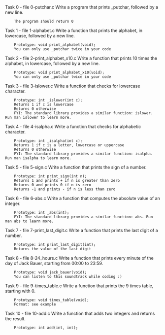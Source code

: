 Task 0 - file 0-putchar.c
	Write a program that prints _putchar, followed by a new line.

		The program should return 0

Task 1 - file 1-alphabet.c
	Write a function that prints the alphabet, in lowercase, followed by a new line.

		Prototype: void print_alphabet(void);
		You can only use _putchar twice in your code

Task 2 - file 2-print_alphabet_x10.c
	Write a function that prints 10 times the alphabet, in lowercase, followed by a new line.

		Prototype: void print_alphabet_x10(void);
		You can only use _putchar twice in your code

Task 3 - file 3-islower.c
	Write a function that checks for lowercase character.

		Prototype: int _islower(int c);
		Returns 1 if c is lowercase
		Returns 0 otherwise
		FYI: The standard library provides a similar function: islower. Run man islower to learn more.

Task 4 - file 4-isalpha.c
	Write a function that checks for alphabetic character.

		Prototype: int _isalpha(int c);
		Returns 1 if c is a letter, lowercase or uppercase
		Returns 0 otherwise
		FYI: The standard library provides a similar function: isalpha. Run man isalpha to learn more.

Task 5 - file 5-sign.c
	Write a function that prints the sign of a number.

		Prototype: int print_sign(int n);
		Returns 1 and prints + if n is greater than zero
		Returns 0 and prints 0 if n is zero
		Returns -1 and prints - if n is less than zero

Task 6 - file 6-abs.c
	Write a function that computes the absolute value of an integer.

		Prototype: int _abs(int);
		FYI: The standard library provides a similar function: abs. Run man abs to learn more.

Task 7 - file 7-print_last_digit.c
	Write a function that prints the last digit of a number.

		Prototype: int print_last_digit(int);
		Returns the value of the last digit

Task 8 - file 8-24_hours.c
	Write a function that prints every minute of the day of Jack Bauer, starting from 00:00 to 23:59.

		Prototype: void jack_bauer(void);
		You can listen to this soundtrack while coding :)

Task 9 - file 9-times_table.c
	Write a function that prints the 9 times table, starting with 0.

		Prototype: void times_table(void);
		Format: see example

Task 10 - file 10-add.c
	Write a function that adds two integers and returns the result.

		Prototype: int add(int, int);


